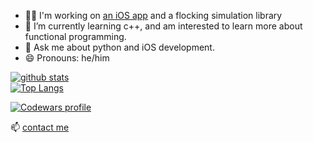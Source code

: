 - 👨‍💻 I'm working on [an iOS app](http://hhhelloworld.com/) and a flocking simulation library
- 🌱 I’m currently learning c++, and am interested to learn more about functional programming.
- 💬 Ask me about python and iOS development.
- 😄 Pronouns: he/him

[![github stats](https://github-readme-stats.vercel.app/api?username=falcowinkler&show_icons=true&hide_title=true&count_private=true)](https://github.com/anuraghazra/github-readme-stats)  
[![Top Langs](https://github-readme-stats.vercel.app/api/top-langs/?username=falcowinkler&layout=compact&exclude_repo=falcowinkler.github.io&langs_count=10)](https://github.com/anuraghazra/github-readme-stats)

[![Codewars profile](https://www.codewars.com/users/fa%C5%82co/badges/large)](https://www.codewars.com/users/fa%C5%82co)

📫 [contact me](https://www.linkedin.com/in/falco-winkler/)
